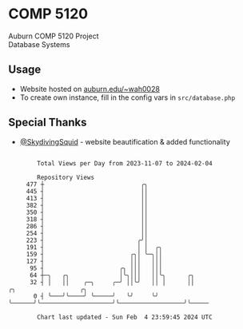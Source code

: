 # COMP 5120
Auburn COMP 5120 Project  
Database Systems

## Usage
- Website hosted on [auburn.edu/~wah0028](https://webhome.auburn.edu/~wah0028/)
- To create own instance, fill in the config vars in `src/database.php`

## Special Thanks
- [@SkydivingSquid](https://github.com/SkydivingSquid) - website beautification & added functionality

```

        Total Views per Day from 2023-11-07 to 2024-02-04

        Repository Views
     477 ┼                           ╭╮
     445 ┤                           ││
     413 ┤                           ││
     382 ┤                           ││
     350 ┤                           ││
     318 ┤                           ││
     286 ┤                           ││
     254 ┤                           ││
     223 ┤                          ╭╯│
     191 ┤                          │ │  ╭╮
     159 ┤                        ╭╮│ ╰─╮││
     127 ┤                        │││   │││
      95 ┤                     ╭╮ │││   │││
      64 ┼─╮   ╭╮              │╰╮│││   ││╰╮      ╭╮
      32 ┤ │   ││    ╭─╮     ╭─╯ ││╰╯   ││ │      ││                    ╭╮                  ╭╮
       0 ┤ ╰───╯╰────╯ ╰─────╯   ╰╯     ╰╯ ╰──────╯╰────────────────────╯╰──────────────────╯╰─────

        Chart last updated - Sun Feb  4 23:59:45 2024 UTC
        
```
